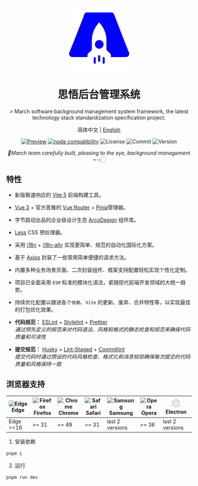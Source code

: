 <div align="center">

<a href="https://github.com/oljc/arco-admin">
  <img width="180" src="./docs/logo.svg" alt="Arco admin logo">
</a>

<h1 align="center">思悟后台管理系统</h1>
<p align="center">> March software background management system framework, the latest technology stack standardization specification project.</p> 

简体中文 | [English](./README.en-US.md)

[![Preview](https://img.shields.io/badge/%E9%A2%84%E8%A7%88%E5%9C%B0%E5%9D%80-8A2BE2?color=%2314C9C9)](https://arco-admin.cn)
<a href="https://nodejs.org/en/about/previous-releases" target="_blank"><img alt="node compatibility" src="https://img.shields.io/node/v/vite.svg"></a>
<img alt="License" src="https://img.shields.io/github/license/oljc/arco-admin">
<img alt="Commit" src="https://img.shields.io/github/last-commit/oljc/arco-admin.svg">
<img alt="Version" src="https://img.shields.io/github/package-json/v/oljc/arco-admin/main">

*📌March team carefully built, pleasing to the eye, background management ~👈🏻*
</div>

## 特性
+ 新版极速响应的 [Vite 5](https://cn.vitejs.dev) 前端构建工具。
+  [Vue 3](https://cn.vuejs.org) + 官方首推的 [Vue Router](https://router.vuejs.org/zh) + [Pinia](https://pinia.vuejs.org/zh)管理器。
+ 字节跳动出品的企业级设计生态 [ArcoDesign](https://arco.design/) 组件库。
+  [Less](https://less.bootcss.com/) CSS 预处理器。
+ 采用 [i18n](https://github.com/intlify/vue-i18n-next/tree/master/packages/vue-i18n#readme) + [i18n-ally](https://github.com/lokalise/i18n-ally) 实现更简单、规范的自动化国际化方案。
+ 基于 [Axios](https://axios-http.com/zh/) 封装了一些常用简单便捷的请求方法。
+ 内置多种业务场景页面、二次封装组件、框架支持配置轻松实现个性化定制。
+ 项目已全面采用 `ESM` 标准的模块化语法，紧随现代前端开发领域的大统一趋势。
+ 持续优化配置以跟进各个`依赖`、`Vite` 的更新、废弃、合并特性等，以实现最佳的打包优化效果。 


+ **代码规范：**  [ESLint](https://eslint.org/) + [Stylelint](https://stylelint.io) + [Prettier](https://prettier.io)<br/>
    *通过预先定义的规范来对代码语法、风格和格式的静态检查和规范来确保代码质量和可读性*

+ **提交规范：**  [Husky](https://typicode.github.io/husky/#/) + [Lint-Staged](https://github.com/okonet/lint-staged) + [Commitlint](https://commitlint.js.org)<br/>
  *提交代码时通过预设的代码风格检查、格式化和消息校验确保每次提交的代码质量和风格保持一致*

## 浏览器支持

| <img src="https://raw.githubusercontent.com/alrra/browser-logos/master/src/edge/edge_48x48.png" alt="Edge" width="24px" height="24px" /><br/>Edge | <img src="https://raw.githubusercontent.com/alrra/browser-logos/master/src/firefox/firefox_48x48.png" alt="Firefox" width="24px" height="24px" /><br/>Firefox | <img src="https://raw.githubusercontent.com/alrra/browser-logos/master/src/chrome/chrome_48x48.png" alt="Chrome" width="24px" height="24px" /><br/>Chrome | <img src="https://raw.githubusercontent.com/alrra/browser-logos/master/src/safari/safari_48x48.png" alt="Safari" width="24px" height="24px" /><br/>Safari | <img src="https://raw.githubusercontent.com/alrra/browser-logos/master/src/samsung-internet/samsung-internet_48x48.png" alt="Samsung" width="24px" height="24px" /><br/>Samsung | <img src="https://raw.githubusercontent.com/alrra/browser-logos/master/src/opera/opera_48x48.png" alt="Opera" width="24px" height="24px" /><br/>Opera | <img src="https://raw.githubusercontent.com/alrra/browser-logos/master/src/electron/electron_48x48.png" alt="Electron" width="24px" height="24px" /><br/>Electron |
| --------- | --------- | --------- | --------- | --------- | --------- | --------- |
| Edge >=16| >= 31 | >= 49| >= 31| last 2 versions| >= 36 | last 2 versions


1. 安装依赖
```bash
pnpm i
```
2. 运行
```bash
pnpm run dev
```